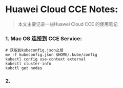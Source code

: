# Huawei Cloud CCE Notes:

> 本文主要记录一些Huawei Cloud CCE 的使用笔记



### 1. Mac OS 连接到 CCE Service:

```
# 获取到kubeconfig.json之后
mv -f kubeconfig.json $HOME/.kube/config
kubectl config use-context external
kubectl cluster-info
kubctl get nodes
```




### 2. 

